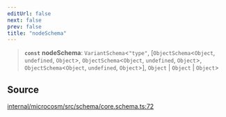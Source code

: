 ```yaml
---
editUrl: false
next: false
prev: false
title: "nodeSchema"
---
```


> **`const`** **nodeSchema**: `VariantSchema`\<`"type"`, [`ObjectSchema`\<`Object`, `undefined`, `Object`\>, `ObjectSchema`\<`Object`, `undefined`, `Object`\>, `ObjectSchema`\<`Object`, `undefined`, `Object`\>], `Object` \| `Object` \| `Object`\>

## Source

[internal/microcosm/src/schema/core.schema.ts:72](https://github.com/nodenogg-in/alpha-p2p/blob/aa60360/internal/microcosm/src/schema/core.schema.ts#L72)
